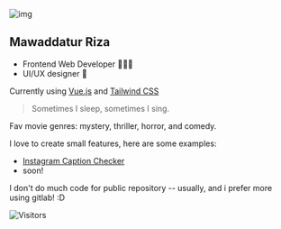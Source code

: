 ![img](https://rizahoemae.notion.site/image/https%3A%2F%2Fs3-us-west-2.amazonaws.com%2Fsecure.notion-static.com%2Fa78311d0-9cf9-456d-8e6a-19192a10f9fb%2FFrame_1.png?table=block&id=dcbaccff-a796-4465-aa8c-30d02590a221&spaceId=5dd02779-fbf7-468c-ae2a-5011eb417e6e&width=250&userId=&cache=v2)


## Mawaddatur Riza

- Frontend Web Developer 👩🏼‍💻
- UI/UX designer 🎨

Currently using [Vue.js](https://vuejs.org/) and [Tailwind CSS](https://tailwindcss.com/) 

> Sometimes I sleep, sometimes I sing.

Fav movie genres: mystery, thriller, horror, and comedy.

I love to create small features, here are some examples:
- [Instagram Caption Checker](https://github.com/rizahoemae/instagram-caption-checker)
- soon!

I don't do much code for public repository -- usually, and i prefer more using gitlab! :D

![Visitors](https://api.visitorbadge.io/api/visitors?path=rizahoemae&label=visitors&labelColor=%23ffffff&countColor=%23ffd9d9)

